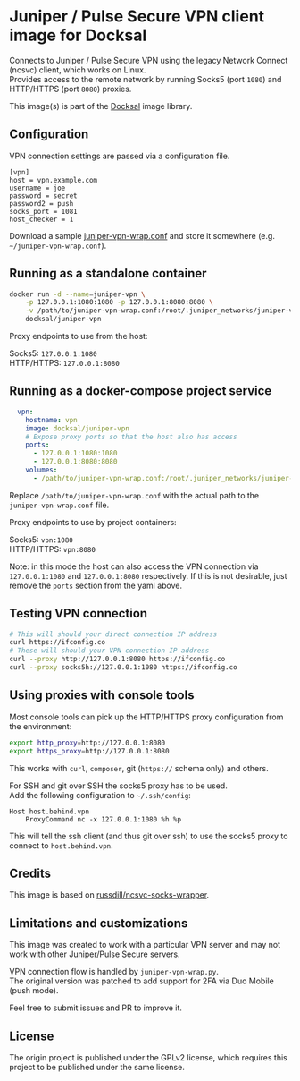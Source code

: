 # Juniper / Pulse Secure VPN client image for Docksal

Connects to Juniper / Pulse Secure VPN using the legacy Network Connect (ncsvc) client, which works on Linux.  
Provides access to the remote network by running Socks5 (port `1080`) and HTTP/HTTPS (port `8080`) proxies.   

This image(s) is part of the [Docksal](http://docksal.io) image library.


## Configuration

VPN connection settings are passed via a configuration file.

```
[vpn]
host = vpn.example.com
username = joe
password = secret
password2 = push
socks_port = 1081
host_checker = 1
```

Download a sample [juniper-vpn-wrap.conf](juniper-vpn-wrap.conf) and store it somewhere (e.g. `~/juniper-vpn-wrap.conf`).


## Running as a standalone container

```bash
docker run -d --name=juniper-vpn \
	-p 127.0.0.1:1080:1080 -p 127.0.0.1:8080:8080 \
	-v /path/to/juniper-vpn-wrap.conf:/root/.juniper_networks/juniper-vpn-wrap.conf \
	docksal/juniper-vpn
```

Proxy endpoints to use from the host:

Socks5:		`127.0.0.1:1080`  
HTTP/HTTPS:	`127.0.0.1:8080` 


## Running as a docker-compose project service

```yaml
  vpn:
    hostname: vpn
    image: docksal/juniper-vpn
    # Expose proxy ports so that the host also has access 
    ports:
      - 127.0.0.1:1080:1080
      - 127.0.0.1:8080:8080
    volumes:
      - /path/to/juniper-vpn-wrap.conf:/root/.juniper_networks/juniper-vpn-wrap.conf
```

Replace `/path/to/juniper-vpn-wrap.conf` with the actual path to the `juniper-vpn-wrap.conf` file.

Proxy endpoints to use by project containers:

Socks5:		`vpn:1080`  
HTTP/HTTPS:	`vpn:8080`

Note: in this mode the host can also access the VPN connection via `127.0.0.1:1080` and `127.0.0.1:8080` respectively. 
If this is not desirable, just remove the `ports` section from the yaml above.  


## Testing VPN connection

```bash
# This will should your direct connection IP address
curl https://ifconfig.co
# These will should your VPN connection IP address
curl --proxy http://127.0.0.1:8080 https://ifconfig.co 
curl --proxy socks5h://127.0.0.1:1080 https://ifconfig.co
```


## Using proxies with console tools 

Most console tools can pick up the HTTP/HTTPS proxy configuration from the environment: 

```bash
export http_proxy=http://127.0.0.1:8080
export https_proxy=http://127.0.0.1:8080
```

This works with `curl`, `composer`, git (`https://` schema only) and others.

For SSH and git over SSH the socks5 proxy has to be used.  
Add the following configuration to `~/.ssh/config`:

```apacheconfig
Host host.behind.vpn
	ProxyCommand nc -x 127.0.0.1:1080 %h %p
```

This will tell the ssh client (and thus git over ssh) to use the socks5 proxy to connect to `host.behind.vpn`. 


## Credits

This image is based on [russdill/ncsvc-socks-wrapper](https://github.com/russdill/ncsvc-socks-wrapper).  


## Limitations and customizations

This image was created to work with a particular VPN server and may not work with other Juniper/Pulse Secure servers. 

VPN connection flow is handled by `juniper-vpn-wrap.py`.  
The original version was patched to add support for 2FA via Duo Mobile (push mode).

Feel free to submit issues and PR to improve it.


## License 

The origin project is published under the GPLv2 license, which requires this project to be published under the same license.

